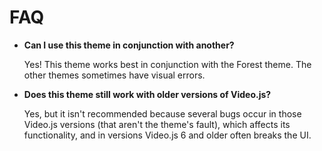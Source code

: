 # FAQ

- **Can I use this theme in conjunction with another?**
  
  Yes! This theme works best in conjunction with the Forest theme. The other themes sometimes have visual errors.

- **Does this theme still work with older versions of Video.js?**
  
  Yes, but it isn't recommended because several bugs occur in those Video.js versions (that aren't the theme's fault), which affects its functionality,
  and in versions Video.js 6 and older often breaks the UI.

